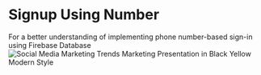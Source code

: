# Signup Using Number
For a better understanding of implementing phone number-based sign-in using Firebase Database
![Social Media Marketing Trends Marketing Presentation in Black Yellow Modern Style](https://github.com/AroojAslam/signUp_usingNumber/assets/101873027/23ce5f18-9195-450c-b6b3-97e5d71f883d)
